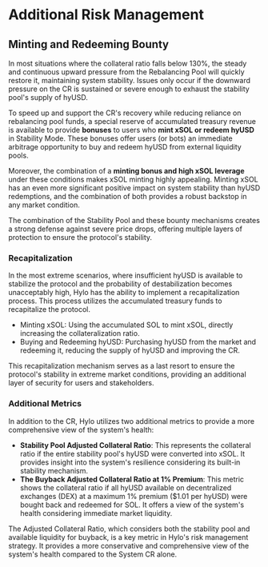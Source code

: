 # Additional Risk Management

## Minting and Redeeming Bounty

In most situations where the collateral ratio falls below 130%, the steady and continuous upward pressure from the Rebalancing Pool will quickly restore it, maintaining system stability. Issues only occur if the downward pressure on the CR is sustained or severe enough to exhaust the stability pool's supply of hyUSD.&#x20;

To speed up and support the CR's recovery while reducing reliance on rebalancing pool funds, a special reserve of accumulated treasury revenue is available to provide **bonuses** to users who **mint xSOL or redeem hyUSD** in Stability Mode. These bonuses offer users (or bots) an immediate arbitrage opportunity to buy and redeem hyUSD from external liquidity pools.&#x20;

Moreover, the combination of a **minting bonus and high xSOL leverage** under these conditions makes xSOL minting highly appealing. Minting xSOL has an even more significant positive impact on system stability than hyUSD redemptions, and the combination of both provides a robust backstop in any market condition.

The combination of the Stability Pool and these bounty mechanisms creates a strong defense against severe price drops, offering multiple layers of protection to ensure the protocol's stability.

### Recapitalization

In the most extreme scenarios, where insufficient hyUSD is available to stabilize the protocol and the probability of destabilization becomes unacceptably high, Hylo has the ability to implement a recapitalization process. This process utilizes the accumulated treasury funds to recapitalize the protocol.

* Minting xSOL: Using the accumulated SOL to mint xSOL, directly increasing the collateralization ratio.
* Buying and Redeeming hyUSD: Purchasing hyUSD from the market and redeeming it, reducing the supply of hyUSD and improving the CR.

This recapitalization mechanism serves as a last resort to ensure the protocol's stability in extreme market conditions, providing an additional layer of security for users and stakeholders.

### Additional Metrics

In addition to the CR, Hylo utilizes two additional metrics to provide a more comprehensive view of the system's health:

* **Stability Pool Adjusted Collateral Ratio**: This represents the collateral ratio if the entire stability pool's hyUSD were converted into xSOL. It provides insight into the system's resilience considering its built-in stability mechanism.
* **The Buyback Adjusted Collateral Ratio at 1% Premium**: This metric shows the collateral ratio if all hyUSD available on decentralized exchanges (DEX) at a maximum 1% premium ($1.01 per hyUSD) were bought back and redeemed for SOL. It offers a view of the system's health considering immediate market liquidity.

The Adjusted Collateral Ratio, which considers both the stability pool and available liquidity for buyback, is a key metric in Hylo's risk management strategy. It provides a more conservative and comprehensive view of the system's health compared to the System CR alone.
